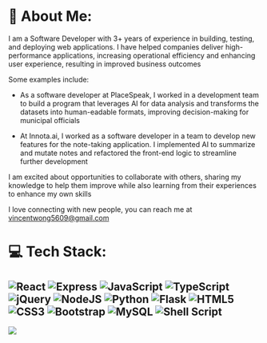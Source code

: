 # 💫 About Me:
I am a Software Developer with 3+ years of experience in building, testing, and deploying web applications. I have helped companies deliver high-performance applications, increasing operational efficiency and enhancing user experience, resulting in improved business outcomes

Some examples include:

- As a software developer at PlaceSpeak, I worked in a development team to build a program that leverages AI for data analysis and transforms the datasets into human-eadable formats, improving decision-making for municipal officials

- At Innota.ai, I worked as a software developer in a team to develop new features for the note-taking application. I implemented AI to summarize and mutate notes and refactored the front-end logic to streamline further development

I am excited about opportunities to collaborate with others, sharing my knowledge to help them improve while also learning from their experiences to enhance my own skills

I love connecting with new people, you can reach me at vincentwong5609@gmail.com
# 💻 Tech Stack:
![React](https://img.shields.io/badge/react-%2320232a.svg?style=for-the-badge&logo=react&logoColor=%2361DAFB) ![Express](https://img.shields.io/badge/Express%20js-000000?style=for-the-badge&logo=express&logoColor=white) ![JavaScript](https://img.shields.io/badge/javascript-%23323330.svg?style=for-the-badge&logo=javascript&logoColor=%23F7DF1E) ![TypeScript](https://img.shields.io/badge/typescript-%23007ACC.svg?style=for-the-badge&logo=typescript&logoColor=white) ![jQuery](https://img.shields.io/badge/jquery-%230769AD.svg?style=for-the-badge&logo=jquery&logoColor=white) ![NodeJS](https://img.shields.io/badge/node.js-6DA55F?style=for-the-badge&logo=node.js&logoColor=white) ![Python](https://img.shields.io/badge/python-3670A0?style=for-the-badge&logo=python&logoColor=ffdd54) ![Flask](https://img.shields.io/badge/flask-%23000.svg?style=for-the-badge&logo=flask&logoColor=white) ![HTML5](https://img.shields.io/badge/html5-%23E34F26.svg?style=for-the-badge&logo=html5&logoColor=white) ![CSS3](https://img.shields.io/badge/css3-%231572B6.svg?style=for-the-badge&logo=css3&logoColor=white) ![Bootstrap](https://img.shields.io/badge/bootstrap-%23563D7C.svg?style=for-the-badge&logo=bootstrap&logoColor=white) ![MySQL](https://img.shields.io/badge/mysql-%2300f.svg?style=for-the-badge&logo=mysql&logoColor=white) ![Shell Script](https://img.shields.io/badge/shell_script-%23121011.svg?style=for-the-badge&logo=gnu-bash&logoColor=white)
---
[![](https://visitcount.itsvg.in/api?id=vwong21&icon=0&color=0)](https://visitcount.itsvg.in)


